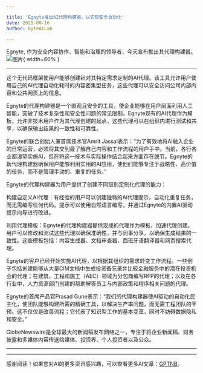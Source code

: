 ```yaml
---

title: 'Egnyte推出AI代理构建器，以实现安全自动化'
date: 2025-08-16
author: ByteAILab

---
```


Egnyte, 作为安全内容协作、智能和治理的领导者，今天宣布推出其代理构建器。![图片](https://ai-techpark.com/wp-content/uploads/Egnyte-Launches.jpg){ width=60% }

---
这个无代码框架使用户能够创建针对其特定需求定制的AI代理。该工具允许用户使用自己的AI代理自动化耗时的内容密集型任务，这些代理可以安全访问公司内部内容和公共网页上的信息。

Egnyte的代理构建器是一个直观且安全的工具，使企业能够在用户层面利用人工智能，突破了技术复杂性和安全性问题的常见限制。Egnyte现有的AI代理作为模板，允许非技术用户作为其代理创建的起点，这些代理可以在组织内进行测试和共享，以确保输出结果的一致性和可靠性。

Egnyte的联合创始人兼首席技术官Amrit Jassal表示：“为了有效地将AI融入企业的日常运营，必须将其交到最了解自己内容和工作流程的用户手中。当前，各行各业都渴望实施AI，但在将这一技术与实际操作结合起来方面存在脱节。Egnyte的新代理构建器确保用户能够利用实用的AI应用，使他们能够专注于战略性、高价值的任务，而不是管理手动的、重复的任务。”

Egnyte的代理构建器为用户提供了创建不同级别定制化代理的能力：

构建自定义AI代理：有经验的用户可以创建独特的AI代理提示，自动化重复任务，而无需编写任何代码。提示可以使用自然语言编写，并通过Egnyte的内置AI驱动提示向导进行改进。

利用代理模板：Egnyte的代理构建器提供现成的代理作为模板，加速代理创建。用户可以修改和测试这些代理以确保准确性，并与同事分享，以确保生成结果的一致性。这些模板包括：内容生成器、文档审查器、西班牙语翻译器和网页搜索代理。

Egnyte的客户已经开始实施AI代理，以根据其组织的需求转变工作流程。一些例子包括创建能够从大量CIM文档中生成投资备忘录并比较金融服务中的潜在投资机会的代理；在建筑、工程和施工（AEC）领域为分包商编写RFP的代理；以及在各行业中，人力资源部门创建的帮助解答员工与内部政策和程序相关问题的代理。

Egnyte的首席产品官Prasad Gune表示：“我们的代理构建器使AI驱动的自动化民主化，使团队能够构建所需的精确工具，以解决生产率问题，而无需工程团队的干预。这不仅仅是改善流程；它代表了知识型工作的基本变革，同时不妨碍数据隐私和安全。”

GlobeNewswire是全球最大的新闻稿发布网络之一，专注于将企业新闻稿、财务披露和多媒体内容传送给媒体、投资界、个人投资者以及公众。

---
---
感谢阅读！如果您对AI的更多资讯感兴趣，可以查看更多AI文章：[GPTNB](https://gptnb.com)。